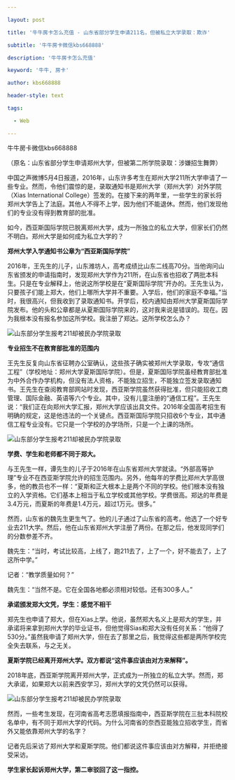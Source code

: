 ---
layout: post
title: '牛牛房卡怎么充值 - 山东省部分学生申请211名，但被私立大学录取：欺诈'
subtitle: '牛牛房卡微信kbs668888'
description: '牛牛房卡怎么充值'
keyword: '牛牛, 房卡'
author: kbs668888
header-style: text
tags:
  - Web
---
牛牛房卡微信kbs668888

（原名：山东省部分学生申请郑州大学，但被第二所学院录取：涉嫌招生舞弊）

中国之声微博5月4日报道，2016年，山东许多考生在郑州大学211所大学申请了一些专业。然而，令他们震惊的是，录取通知书是郑州大学（郑州大学）对外学院（Xias
International
College）签发的。在接下来的两年里，一些学生的家长将郑州大学告上了法庭。其他人不得不上学，因为他们不能退休。然而，他们发现他们的专业没有得到教育部的批准。

如今，西亚斯国际学院已脱离郑州大学，成为一所独立的私立大学，但家长们仍然不明白。郑州大学是如何成为私立大学的？

 **郑州大学入学通知书公章为“西亚斯国际学院”**

2016年，王先生的儿子，山东潍坊人，高考成绩比山东二线高70分。当他询问山东省颁发的申请指南时，发现郑州大学作为211所，在山东省也招收了两批本科生。只是在专业解释上，他说这所学校是在“夏斯国际学院”开办的。王先生认为，只要孩子们能上郑大，他们上哪所大学并不重要。入学后，他们的家庭不幸福。”当时，我很高兴，但我收到了录取通知书。开学后，校内通知由郑州大学夏斯国际学院发布。他的头和公章都是从夏斯国际学院来的，这对我来说是错误的。现在。因为我根本没有报名参加这所学校。我注册了郑达。这所学校怎么办？

![山东部分学生报考211却被民办学院录取](http://crawl.ws.126.net/bca2887c1bb44ea7d62ef6ed7f42fa15.jpg)

 **专业招生不在教育部批准的范围内**

王先生反复向山东省征聘办公室确认，这些孩子确实被郑州大学录取，专攻“通信工程”（学校地址：郑州大学夏斯国际学院）。但是，夏斯国际学院虽经教育部批准为中外合作办学机构，但没有法人资格，不能独立招生，不能独立签发录取通知书。王先生在查阅教育部网站时发现，西亚斯学院虽然获得批准，但只能招收工商管理、国际金融、英语等六个专业。其中，没有儿童注册的“通信工程”。王先生说：“我们正在向郑州大学汇报，郑州大学应该出具文件。2016年全国高考招生有明确的规定，这是他违法的一个关键点。西亚斯国际学院只招收6个专业，其中通信工程专业没有。它只是一个学校的办学场所，只是一个上课的场所。

![山东部分学生报考211却被民办学院录取](http://crawl.ws.126.net/e2806bee68547ae25ef58de05147ee84.jpg)

 **学费、学生和老师都不同于郑大。**

与王先生一样，谭先生的儿子于2016年在山东省郑州大学就读。“外部高等护理”专业不在西亚斯学院允许的招生范围内。另外，他每年的学费比郑州大学高很多，他的教员也不一样：“夏斯和正大根本上是两个不同的学校。他们根本没有独立的入学资格。它们基本上相当于私立学校或其他学校。学费很高。郑达的年费是3.4万元，而夏斯的年费是1.4万元，超过1万元。很多。”

然而，山东省的魏先生更生气了。他的儿子通过了山东省的高考。他选了一个好专业去211大学。然后，他在山东省郑州大学注册了两份。在那之后，他发现同学们的分数参差不齐。

魏先生：“当时，考试比较高，上线了，跑211去了，上了一个，好不能去了，上了这所中学。”

记者：“教学质量如何？”

魏先生：“当然不是。它在全国各地都必须相对较低。还有300多人。”

 **承诺颁发郑大文凭，学生：感觉不相干**

郑先生也申请了郑大，但在Xias上学。他说，虽然郑大名义上是郑大的学生，并承诺将来拿到郑州大学的毕业证书，但他觉得Sias和郑大没有任何关系：“他得了530分。”虽然我申请了郑州大学，但在去了那里之后，我觉得这些都是两所学校完全失去联系，与之无关。

 **夏斯学院已经离开郑州大学。双方都说“这件事应该由对方来解释”。**

2018年底，西亚斯学院离开郑州大学，正式成为一所独立的私立大学。然而，郑大承诺，如果郑大以前来西安学习，郑州大学的文凭仍然可以获得。

![山东部分学生报考211却被民办学院录取](http://crawl.ws.126.net/de5afd6e2b45705eabe36029b2407723.jpg)

然而，一些考生发现，在河南省高考志愿填报指南中，西亚斯学院在三批本科院校名单中，有不同于郑州大学的代码。为什么河南省的奈西亚能独立招收学生，而省外又能依靠郑州大学的名字？

记者先后采访了郑州大学和夏斯学院。他们都说这件事应该由对方解释，并拒绝接受采访。

 **学生家长起诉郑州大学，第二审驳回了这一指控。**

